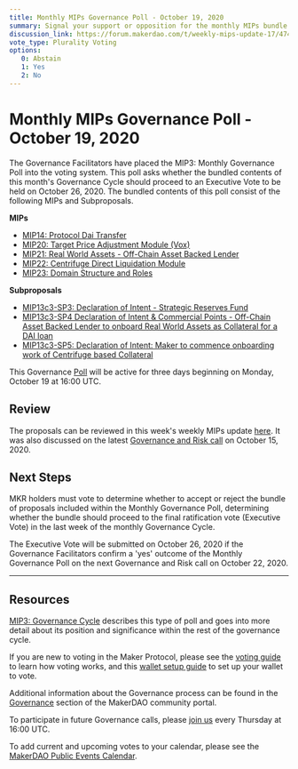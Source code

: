 ```yaml
---
title: Monthly MIPs Governance Poll - October 19, 2020
summary: Signal your support or opposition for the monthly MIPs bundle for October
discussion_link: https://forum.makerdao.com/t/weekly-mips-update-17/4746
vote_type: Plurality Voting
options:
   0: Abstain
   1: Yes
   2: No
---
```

# Monthly MIPs Governance Poll - October 19, 2020

The Governance Facilitators have placed the MIP3: Monthly Governance Poll into the voting system. This poll asks whether the bundled contents of this month's Governance Cycle should proceed to an Executive Vote to be held on October 26, 2020. The bundled contents of this poll consist of the following MIPs and Subproposals.

**MIPs**

* [MIP14: Protocol Dai Transfer](https://forum.makerdao.com/t/mip14-protocol-dai-transfer-update/3844)
* [MIP20: Target Price Adjustment Module (Vox)](https://forum.makerdao.com/t/mip20-target-price-adjustment-module-vox/3196)
* [MIP21: Real World Assets - Off-Chain Asset Backed Lender](https://forum.makerdao.com/t/mip21-real-world-assets-off-chain-asset-backed-lender/3917)
* [MIP22: Centrifuge Direct Liquidation Module](https://forum.makerdao.com/t/mip-22-centrifuge-direct-liquidation-module/3930)
* [MIP23: Domain Structure and Roles](https://forum.makerdao.com/t/mip23-domain-structure-and-roles/4021)

**Subproposals**

* [MIP13c3-SP3: Declaration of Intent - Strategic Reserves Fund](https://forum.makerdao.com/t/mip13c3-sp3-declaration-of-intent-strategic-reserves-fund-srf/3765)
* [MIP13c3-SP4 Declaration of Intent & Commercial Points - Off-Chain Asset Backed Lender to onboard Real World Assets as Collateral for a DAI loan](https://forum.makerdao.com/t/mip13c3-sp4-declaration-of-intent-commercial-points-off-chain-asset-backed-lender-to-onboard-real-world-assets-as-collateral-for-a-dai-loan/3914)
* [MIP13c3-SP5: Declaration of Intent: Maker to commence onboarding work of Centrifuge based Collateral](https://forum.makerdao.com/t/mip13c3-sp5-declaration-of-intent-maker-to-commence-onboarding-work-of-centrifuge-based-collateral/4059)

This Governance [Poll](https://community-development.makerdao.com/en/learn/governance/on-chain-gov) will be active for three days beginning on Monday, October 19 at 16:00 UTC.

## Review

The proposals can be reviewed in this week's weekly MIPs update [here](https://forum.makerdao.com/t/weekly-mips-update-17/4746). It was also discussed on the latest [Governance and Risk call](https://forum.makerdao.com/t/agenda-discussion-scientific-governance-and-risk-114-thursday-october-15-16-00-utc/4657) on October 15, 2020.

## Next Steps

MKR holders must vote to determine whether to accept or reject the bundle of proposals included within the Monthly Governance Poll, determining whether the bundle should proceed to the final ratification vote (Executive Vote) in the last week of the monthly Governance Cycle. 

The Executive Vote will be submitted on October 26, 2020 if the Governance Facilitators confirm a 'yes' outcome of the Monthly Governance Poll on the next Governance and Risk call on October 22, 2020.

---

## Resources

[MIP3: Governance Cycle](https://github.com/makerdao/mips/blob/Accepted/MIP3/mip3.md) describes this type of poll and goes into more detail about its position and significance within the rest of the governance cycle.

If you are new to voting in the Maker Protocol, please see the [voting guide](https://community-development.makerdao.com/en/learn/governance/how-voting-works/) to learn how voting works, and this [wallet setup guide](https://community-development.makerdao.com/en/learn/governance/voting-setup/) to set up your wallet to vote.

Additional information about the Governance process can be found in the [Governance](https://community-development.makerdao.com/en/learn/governance) section of the MakerDAO community portal.

To participate in future Governance calls, please [join us](https://github.com/makerdao/community/tree/master/governance/governance-and-risk-meetings) every Thursday at 16:00 UTC.

To add current and upcoming votes to your calendar, please see the [MakerDAO Public Events Calendar](https://calendar.google.com/calendar/embed?src=makerdao.com_3efhm2ghipksegl009ktniomdk%40group.calendar.google.com&ctz=America%2FLos_Angeles).
